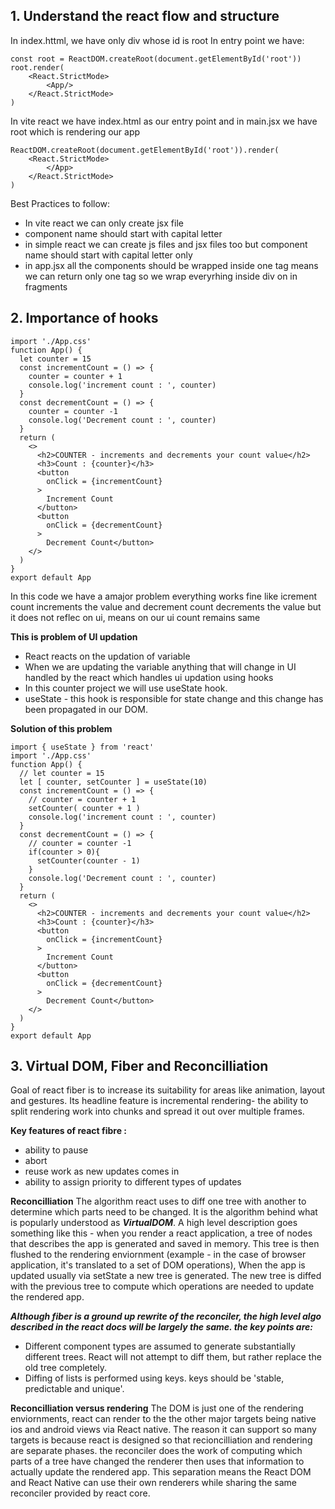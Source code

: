 ## 1. Understand the react flow and structure 
In index.httml, we have only div whose id is root 
In entry point we have:
```
const root = ReactDOM.createRoot(document.getElementById('root'))
root.render(
    <React.StrictMode>
        <App/>
    </React.StrictMode>
)
```

In vite react we have index.html as our entry point and in main.jsx we have root which is rendering our app
```
ReactDOM.createRoot(document.getElementById('root')).render(
    <React.StrictMode>
        </App>
    </React.StrictMode>
)
```

Best Practices to follow:
- In vite react we can only create jsx file
- component name should start with capital letter
- in simple react we can create js files and jsx files too but component name should start with capital letter only 
- in app.jsx all the components should be wrapped inside one tag means we can return only one tag so we wrap everyrhing inside div on in fragments

## 2. Importance of hooks
```
import './App.css'
function App() {
  let counter = 15
  const incrementCount = () => {
    counter = counter + 1
    console.log('increment count : ', counter)
  }
  const decrementCount = () => {
    counter = counter -1
    console.log('Decrement count : ', counter)
  }
  return (
    <>
      <h2>COUNTER - increments and decrements your count value</h2>
      <h3>Count : {counter}</h3>
      <button
        onClick = {incrementCount}
      > 
        Increment Count
      </button>
      <button
        onClick = {decrementCount}
      >
        Decrement Count</button>
    </>
  )
}
export default App
```
In this code we have a amajor problem everything works fine like icrement count increments the value and decrement count 
decrements the value but it does not reflec on ui, means on our ui count remains same

**This is problem of UI updation**

- React reacts on the updation of variable 
- When we are updating the variable anything that will change in UI handled by the react which handles ui updation using hooks 
- In this counter project we will use useState hook.
- useState - this hook is responsible for state change and this change has been propagated in our DOM. 

**Solution of this problem**
```
import { useState } from 'react'
import './App.css'
function App() {
  // let counter = 15
  let [ counter, setCounter ] = useState(10)
  const incrementCount = () => {
    // counter = counter + 1
    setCounter( counter + 1 )
    console.log('increment count : ', counter)
  }
  const decrementCount = () => {
    // counter = counter -1
    if(counter > 0){
      setCounter(counter - 1)
    }
    console.log('Decrement count : ', counter)
  }
  return (
    <>
      <h2>COUNTER - increments and decrements your count value</h2>
      <h3>Count : {counter}</h3>
      <button
        onClick = {incrementCount}
      > 
        Increment Count
      </button>
      <button
        onClick = {decrementCount}
      >
        Decrement Count</button>
    </>
  )
}
export default App
```
## 3. Virtual DOM, Fiber and Reconcilliation
Goal of react fiber is to increase its suitability for areas like animation, layout and gestures. Its headline feature is incremental rendering- the ability to split rendering work into chunks and spread it out over multiple frames.

**Key features of react fibre :**
- ability to pause
- abort
- reuse work as new updates comes in
- ability to assign priority to different types of updates

**Reconcilliation**
The algorithm react uses to diff one tree with another to determine which parts need to be changed. It is the algorithm behind what is popularly understood as ***VirtualDOM***.
A high level description goes something like this - when you render a react application, a tree of nodes that describes the app is generated and saved in memory. This tree is then flushed to the rendering enviornment (example - in the case of browser application, it's translated to a set of DOM operations), When the app is updated usually via setState a new tree is generated. The new tree is diffed with the previous tree to compute which operations are needed to update the rendered app.

***Although fiber is a ground up rewrite of the reconciler, the high level algo described in the react docs will be largely the same. the key points are:***
- Different component types are assumed to generate substantially different trees. React will not attempt to diff them, but rather replace the old tree completely.
- Diffing of lists is performed using keys. keys should be 'stable, predictable and unique'.

**Reconcilliation versus rendering**
The DOM is just one of the rendering enviornments, react can render to the the other major targets being native ios and android views via React native.
The reason it can support so many targets is because react is designed so that recioncilliation and rendering are separate phases. the reconciler does the work of computing which parts of a tree have changed the renderer then uses that information to actually update the rendered app. 
This separation means the React DOM and React Native can use their own renderers while sharing the same reconciler provided by react core.